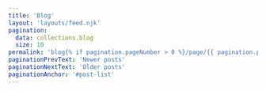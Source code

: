 ```yaml
---
title: 'Blog'
layout: 'layouts/feed.njk'
pagination:
  data: collections.blog
  size: 10
permalink: 'blog{% if pagination.pageNumber > 0 %}/page/{{ pagination.pageNumber }}{% endif %}/index.html'
paginationPrevText: 'Newer posts'
paginationNextText: 'Older posts'
paginationAnchor: '#post-list'
---
```


